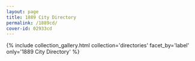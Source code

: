 ```yaml
---
layout: page
title: 1889 City Directory
permalink: /1889cd/
cover-id: 02933cd
---
```


{% include collection_gallery.html collection='directories' facet_by='label' only='1889 City Directory' %}
